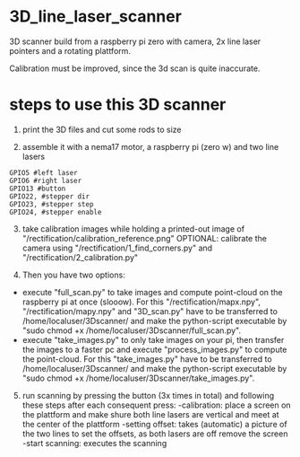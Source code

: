 # 3D_line_laser_scanner
3D scanner build from a raspberry pi zero with camera, 2x line laser pointers and a rotating plattform.

Calibration must be improved, since the 3d scan is quite inaccurate.

# steps to use this 3D scanner

1. print the 3D files and cut some rods to size

2. assemble it with a nema17 motor, a raspberry pi (zero w) and two line lasers
```
GPIO5 #left laser
GPIO6 #right laser
GPIO13 #button
GPIO22, #stepper dir
GPIO23, #stepper step
GPIO24, #stepper enable
```

3. take calibration images while holding a printed-out image of "/rectification/calibration_reference.png"
OPTIONAL: calibrate the camera using "/rectification/1_find_corners.py" and "/rectification/2_calibration.py"

4. Then you have two options:
- execute "full_scan.py" to take images and compute point-cloud on the raspberry pi at once (slooow). For this "/rectification/mapx.npy", "/rectification/mapy.npy" and "3D_scan.py" have to be transferred to /home/localuser/3Dscanner/ and make the python-script executable by "sudo chmod +x /home/localuser/3Dscanner/full_scan.py".
- execute "take_images.py" to only take images on your pi, then transfer the images to a faster pc and execute "process_images.py" to compute the point-cloud. For this "take_images.py" have to be transferred to /home/localuser/3Dscanner/ and make the python-script executable by "sudo chmod +x /home/localuser/3Dscanner/take_images.py".

5. run scanning by pressing the button (3x times in total) and following these steps after each consequent press:
-calibration: place a screen on the plattform and make shure both line lasers are vertical and meet at the center of the plattform
-setting offset: takes (automatic) a picture of the two lines to set the offsets, as both lasers are off remove the screen
-start scanning: executes the scanning